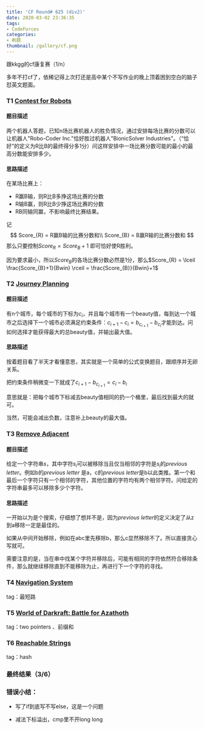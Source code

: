 ```yaml
---
title: 'CF Round# 625 (div2)'
date: 2020-03-02 23:36:35
tags: 
- CodeForces
categories:
- 刷题
thumbnail: /gallery/cf.png
---
```


跟kkgg的cf康复赛（1/n）

多年不打cf了，依稀记得上次打还是高中某个不写作业的晚上顶着困到空白的脑子怼英文题面。

<!--more-->

### T1 [Contest for Robots](https://codeforces.com/contest/1321/problem/A)

#### 题目描述

两个机器人答题，已知n场比赛机器人的胜负情况，通过安排每场比赛的分数可以让机器人"Robo-Coder Inc."恰好胜过机器人"BionicSolver Industries"。（“恰好”的定义为R比B的最终得分多1分）问这样安排中一场比赛分数可能的最小的最高分数能安排多少。

#### 思路描述

在某场比赛上：

- R赢B输，则R比B多挣这场比赛的分数
- R输B赢，则R比B少挣这场比赛的分数
- RB同输同赢，不影响最终比赛结果。

记 
$$
Score_{R} = R赢B输的比赛分数和\\
Score_{B} = B赢R输的比赛分数和
$$
那么只要控制$Score_{R} = Score_{B}+ 1$  即可恰好使R胜利。

因为要求最小，所以$Score_{B}$的各场比赛分数必然是1分，那么$Score_{R} = \lceil \frac{Score_{B}+1}{Bwin} \rceil = \frac{Score_{B}}{Bwin}+1$

### T2 [Journey Planning](https://codeforces.com/contest/1321/problem/B)

#### 题目描述

有n个城市，每个城市的下标为$c_{i}$，并且每个城市有一个beauty值，每到达一个城市之后选择下一个城市必须满足约束条件：$c_{i+1}-c_{i} = b_{c_{i+1}}-b_{c_{i}}$才能到达。问如何选择才能获得最大的总beauty值，并输出最大值。

#### 思路描述

按着题目看了半天才看懂意思，其实就是一个简单的公式变换题目，跟顺序并无卵关系。

把约束条件稍微变一下就成了$c_{i+1}-b_{c_{i+1}} = c_{i}-b_{i}$

意思就是：把每个城市下标减去beauty值相同的扔一个桶里，最后找到最大的就可。

当然，可能会减出负数，注意补上beauty的最大值。

### T3 [Remove Adjacent](https://codeforces.com/contest/1321/problem/C)

#### 题目描述

给定一个字符串$s$，其中字符$s_{i}$可以被移除当且仅当相邻的字符是$s_{i}$的*previous letter*。例如b的*previous* *letter* 是a，c的*previous letter*是b以此类推。第一个和最后一个字符只有一个相邻的字符，其他位置的字符均有两个相邻字符。问给定的字符串最多可以移除多少个字符。

#### 思路描述

一开始以为是个搜索，仔细想了想并不是，因为*previous letter*的定义决定了从z到a移除一定是最佳的。

如果从中间开始移除，例如在abc里先移除b，那么c显然移除不了。所以直接贪心写就可。

需要注意的是，当在串中找某个字符并移除后，可能有相同的字符依然符合移除条件，那么就继续移除直到不能移除为止，再进行下一个字符的寻找。

### T4 [Navigation System](https://codeforces.com/contest/1321/problem/D)

tag：最短路

### T5 [World of Darkraft: Battle for Azathoth](https://codeforces.com/contest/1321/problem/E)

tag：two pointers 、前缀和

### T6 [Reachable Strings](https://codeforces.com/contest/1321/problem/F)

tag：hash



### 最终结果（3/6）

### 错误小结：

- 写了if到底写不写else，这是一个问题

- 减法下标溢出，cmp里不开long long